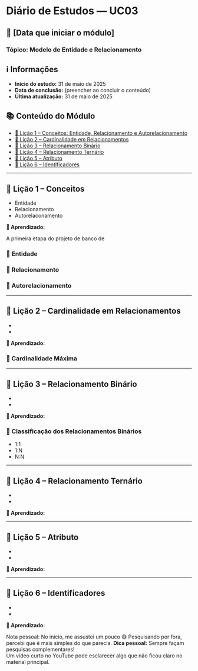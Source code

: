 # Diário de Estudos — UC03

## 📅 [Data que iniciar o módulo]

### Tópico: Modelo de Entidade e Relacionamento

## ℹ️ Informações

- **Início do estudo:** 31 de maio de 2025
- **Data de conclusão:** (preencher ao concluir o conteúdo)  
- **Última atualização:** 31 de maio de 2025

## 📚 Conteúdo do Módulo

- [📘 Lição 1 – Conceitos: Entidade, Relacionamento e Autorelacionamento](#-lição-1--conceitos-entidade-relacionamento-e-autorelacionamento)
- [📘 Lição 2 – Cardinalidade em Relacionamentos](#-lição-2--cardinalidade-em-relacionamentos)
- [📘 Lição 3 – Relacionamento Binário](#-lição-3--relacionamento-binário)
- [📘 Lição 4 – Relacionamento Ternário](#-lição-4--relacionamento-ternário)
- [📘 Lição 5 – Atributo](#-lição-5--atributo)
- [📘 Lição 6 – Identificadores](#-lição-6--identificadores)

---

## 📘 Lição 1 – Conceitos

- Entidade
- Relacionamento
- Autorelaconamento

**🧠 Aprendizado:**  

A primeira etapa do projeto de banco de

### 🔷 Entidade  

### 🔗 Relacionamento  

### 🔁 Autorelacionamento  


---

## 📘 Lição 2 – Cardinalidade em Relacionamentos

-
-

**🧠 Aprendizado:**  

### 📏 Cardinalidade Máxima  


---

## 📘 Lição 3 – Relacionamento Binário

-
-

**🧠 Aprendizado:**

### 🧮 Classificação dos Relacionamentos Binários  
- 1:1  
- 1:N  
- N:N  

---

## 📘 Lição 4 – Relacionamento Ternário

-
-

**🧠 Aprendizado:**  


---

## 📘 Lição 5 – Atributo

-
-

**🧠 Aprendizado:**  


---

## 📘 Lição 6 – Identificadores

-
-

**🧠 Aprendizado:**  


Nota pessoal:
No início, me assustei um pouco 😅
Pesquisando por fora, percebi que é mais simples do que parecia.
**Dica pessoal:** Sempre façam pesquisas complementares!  
Um vídeo curto no YouTube pode esclarecer algo que não ficou claro no material principal.
